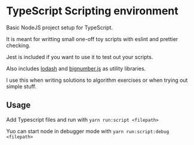 # TypeScript Scripting environment

Basic NodeJS project setup for TypeScript.

It is meant for writting small one-off toy scripts with eslint and prettier checking.

Jest is included if you want to use it to test out your scripts.

Also includes [lodash](https://www.npmjs.com/package/lodash) and [bignumber.js](https://www.npmjs.com/package/bignumber.js) as utility libraries.

I use this when writing solutions to algorithm exercises or when trying out simple stuff.

## Usage

Add Typescript files and run with `yarn run:script <filepath>`

Yuo can start node in debugger mode with `yarn run:script:debug <filepath>`
